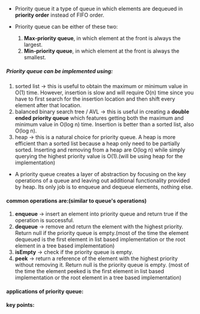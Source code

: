 - Priority queue it a type of queue in which elements are dequeued in **priority order** instead of FIFO order.

- Priority queue can be either of these two:
   1. **Max-priority queue**, in which element at the front is always the largest.
   2. **Min-priority queue**, in which element at the front is always the smallest.

 ##### Priority queue can be implemented using:
 1. sorted list -> this is useful to obtain the maximum or minimum value in O(1) time. However, insertion is slow and will require O(n) time since you have to first search for the insertion location and then shift every element after that location.
 2. balanced binary search tree / AVL -> this is useful in creating a **double ended priority queue** which features getting both the maximum and minimum value in O(log n) time. Insertion is better than a sorted list, also O(log n).
 3. heap -> this is a natural choice for priority queue. A heap is more efficient than a sorted list because a heap only need to be partially sorted. Inserting and removing from a heap are O(log n) while simply querying the highest priority value is O(1).(will be using heap for the implementation)


- A priority queue creates a layer of abstraction by focusing on the key operations of a queue and leaving out additional functionality provided by heap. Its only job is to enqueue and dequeue elements, nothing else.

#### common operations are:(similar to queue's operations)
1. **enqueue** -> insert an element into priority queue and return true if the operation is successful.
2. **dequeue** -> remove and return the element with the highest priority. Return null if the priority queue is empty.(most of the time the element dequeued is the first element in list based implementation or the root element in a tree based implementation)
3. **isEmpty** -> check if the priority queue is empty.
4. **peek** -> return a reference of the element with the highest priority without removing it. Return null is the priority queue is empty. (most of the time the element peeked is the first element in list based implementation or the root element in a tree based implementation)






#### applications of priority queue:

#### key points:
